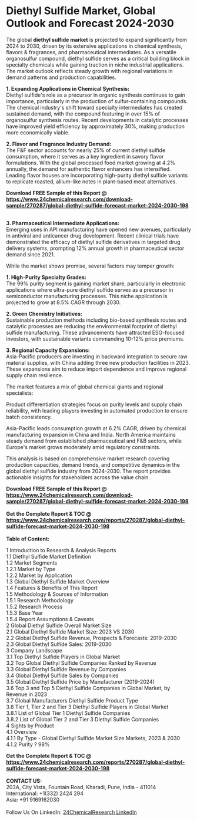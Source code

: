 <h1>Diethyl Sulfide Market, Global Outlook and Forecast 2024-2030</h1><p>The global <strong>diethyl sulfide market</strong> is projected to expand significantly from 2024 to 2030, driven by its extensive applications in chemical synthesis, flavors &amp; fragrances, and pharmaceutical intermediates. As a versatile organosulfur compound, diethyl sulfide serves as a critical building block in specialty chemicals while gaining traction in niche industrial applications. The market outlook reflects steady growth with regional variations in demand patterns and production capabilities.</p><p><strong>1. Expanding Applications in Chemical Synthesis:</strong><br>
Diethyl sulfide's role as a precursor in organic synthesis continues to gain importance, particularly in the production of sulfur-containing compounds. The chemical industry's shift toward specialty intermediates has created sustained demand, with the compound featuring in over 15% of organosulfur synthesis routes. Recent developments in catalytic processes have improved yield efficiency by approximately 30%, making production more economically viable.</p><p><strong>2. Flavor and Fragrance Industry Demand:</strong><br>
The F&amp;F sector accounts for nearly 25% of current diethyl sulfide consumption, where it serves as a key ingredient in savory flavor formulations. With the global processed food market growing at 4.2% annually, the demand for authentic flavor enhancers has intensified. Leading flavor houses are incorporating high-purity diethyl sulfide variants to replicate roasted, allium-like notes in plant-based meat alternatives.</p><div><b>Download FREE Sample of this Report @ 
            <a href="https://www.24chemicalresearch.com/download-sample/270287/global-diethyl-sulfide-forecast-market-2024-2030-198">
            https://www.24chemicalresearch.com/download-sample/270287/global-diethyl-sulfide-forecast-market-2024-2030-198</a></b></div><br><p><strong>3. Pharmaceutical Intermediate Applications:</strong><br>
Emerging uses in API manufacturing have opened new avenues, particularly in antiviral and anticancer drug development. Recent clinical trials have demonstrated the efficacy of diethyl sulfide derivatives in targeted drug delivery systems, prompting 12% annual growth in pharmaceutical sector demand since 2021.</p><p>While the market shows promise, several factors may temper growth:</p><p><strong>1. High-Purity Specialty Grades:</strong><br>
The 99% purity segment is gaining market share, particularly in electronic applications where ultra-pure diethyl sulfide serves as a precursor in semiconductor manufacturing processes. This niche application is projected to grow at 8.5% CAGR through 2030.</p><p><strong>2. Green Chemistry Initiatives:</strong><br>
Sustainable production methods including bio-based synthesis routes and catalytic processes are reducing the environmental footprint of diethyl sulfide manufacturing. These advancements have attracted ESG-focused investors, with sustainable variants commanding 10-12% price premiums.</p><p><strong>3. Regional Capacity Expansions:</strong><br>
Asia-Pacific producers are investing in backward integration to secure raw material supplies, with China adding three new production facilities in 2023. These expansions aim to reduce import dependence and improve regional supply chain resilience.</p><p>The market features a mix of global chemical giants and regional specialists:</p><p>Product differentiation strategies focus on purity levels and supply chain reliability, with leading players investing in automated production to ensure batch consistency.</p><p>Asia-Pacific leads consumption growth at 6.2% CAGR, driven by chemical manufacturing expansion in China and India. North America maintains steady demand from established pharmaceutical and F&amp;B sectors, while Europe's market grows moderately amid regulatory constraints.</p><p>This analysis is based on comprehensive market research covering production capacities, demand trends, and competitive dynamics in the global diethyl sulfide industry from 2024-2030. The report provides actionable insights for stakeholders across the value chain.</p><div><b>Download FREE Sample of this Report @ 
            <a href="https://www.24chemicalresearch.com/download-sample/270287/global-diethyl-sulfide-forecast-market-2024-2030-198">
            https://www.24chemicalresearch.com/download-sample/270287/global-diethyl-sulfide-forecast-market-2024-2030-198</a></b></div><br><div><b>Get the Complete Report & TOC @ 
            <a href="https://www.24chemicalresearch.com/reports/270287/global-diethyl-sulfide-forecast-market-2024-2030-198">
            https://www.24chemicalresearch.com/reports/270287/global-diethyl-sulfide-forecast-market-2024-2030-198</a></b></div><br>
            <b>Table of Content:</b><p>1 Introduction to Research & Analysis Reports<br />
    1.1 Diethyl Sulfide Market Definition<br />
    1.2 Market Segments<br />
        1.2.1 Market by Type<br />
        1.2.2 Market by Application<br />
    1.3 Global Diethyl Sulfide Market Overview<br />
    1.4 Features & Benefits of This Report<br />
    1.5 Methodology & Sources of Information<br />
        1.5.1 Research Methodology<br />
        1.5.2 Research Process<br />
        1.5.3 Base Year<br />
        1.5.4 Report Assumptions & Caveats<br />
2 Global Diethyl Sulfide Overall Market Size<br />
    2.1 Global Diethyl Sulfide Market Size: 2023 VS 2030<br />
    2.2 Global Diethyl Sulfide Revenue, Prospects & Forecasts: 2019-2030<br />
    2.3 Global Diethyl Sulfide Sales: 2019-2030<br />
3 Company Landscape<br />
    3.1 Top Diethyl Sulfide Players in Global Market<br />
    3.2 Top Global Diethyl Sulfide Companies Ranked by Revenue<br />
    3.3 Global Diethyl Sulfide Revenue by Companies<br />
    3.4 Global Diethyl Sulfide Sales by Companies<br />
    3.5 Global Diethyl Sulfide Price by Manufacturer (2019-2024)<br />
    3.6 Top 3 and Top 5 Diethyl Sulfide Companies in Global Market, by Revenue in 2023<br />
    3.7 Global Manufacturers Diethyl Sulfide Product Type<br />
    3.8 Tier 1, Tier 2 and Tier 3 Diethyl Sulfide Players in Global Market<br />
        3.8.1 List of Global Tier 1 Diethyl Sulfide Companies<br />
        3.8.2 List of Global Tier 2 and Tier 3 Diethyl Sulfide Companies<br />
4 Sights by Product<br />
    4.1 Overview<br />
        4.1.1 By Type - Global Diethyl Sulfide Market Size Markets, 2023 & 2030<br />
        4.1.2 Purity ? 98%<br /></p><div><b>Get the Complete Report & TOC @ 
            <a href="https://www.24chemicalresearch.com/reports/270287/global-diethyl-sulfide-forecast-market-2024-2030-198">
            https://www.24chemicalresearch.com/reports/270287/global-diethyl-sulfide-forecast-market-2024-2030-198</a></b></div><br><b>CONTACT US:</b><br>
            203A, City Vista, Fountain Road, Kharadi, Pune, India - 411014<br>
            International: +1(332) 2424 294<br>
            Asia: +91 9169162030 <br><br>
            Follow Us On LinkedIn: <a href="https://www.linkedin.com/company/24chemicalresearch/">24ChemicalResearch LinkedIn</a>